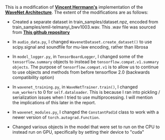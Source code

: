 This is a modification of **[Vincent Herrmann's](https://github.com/vincentherrmann/pytorch-wavenet)** implementation of the **[WaveNet Architecture](https://arxiv.org/abs/1609.03499)**. The extent of the modifications are as follows:
* Created a separate dataset in train_samples/dataset.npz, encoded from train_samples/emil-telmanyi_bwv1003.wav. This .wav file was sourced from **[This github repository](https://github.com/salu133445/bach-violin-dataset/tree/main/bach-violin/audio/emil-telmanyi)**

* In `audio_data.py`, I changed `WavenetDataset.create_dataset()` to use scipy.signal and soundfile for mu-law encoding, rather than librosa
  
* In `model_logger.py`, in `TensorBoardLogger`, I changed some of the `tensorflow.summary` objects to instead be `tensorflow.compat.v1.summary objects`. The purpose of `tensorflow.compat.v1` is to allow us to continue to use objects and methods from before tensorflow 2.0 (backwards compatibility option)

* In `wavenet_training.py`, in `WaveNetTrainer.train()`, I changed `num_workers` to 0 for `self.dataloader`. This is because I ran into pickling / serialization issues when I tried to use multiprocessing. I will mention the implications of this later in the report.

* In `wavenet_modules.py`, I changed the `ConstantPad1d` class to work with a newer version of `torch.autograd.Function`.

* Changed various objects in the model that were set to run on the CPU to instead run on GPU, specifically by setting their device to "cuda"
